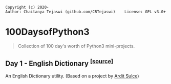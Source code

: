     Copyright (c) 2020-
    Author: Chaitanya Tejaswi (github.com/CRTejaswi)    License: GPL v3.0+

# 100DaysofPython3
> Collection of 100 day's worth of Python3 mini-projects. <br>

## Day 1 - English Dictionary <sup>[[source]](/001) </sup>
An English Dictionary utility. (Based on a project by [Ardit Sulce](https://www.udemy.com/course/the-python-mega-course/))

